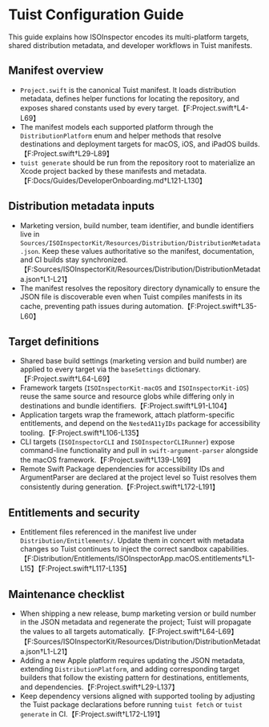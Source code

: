 # Tuist Configuration Guide

This guide explains how ISOInspector encodes its multi-platform targets, shared distribution metadata, and developer workflows in Tuist manifests.

## Manifest overview
- `Project.swift` is the canonical Tuist manifest. It loads distribution metadata, defines helper functions for locating the repository, and exposes shared constants used by every target.【F:Project.swift†L4-L69】
- The manifest models each supported platform through the `DistributionPlatform` enum and helper methods that resolve destinations and deployment targets for macOS, iOS, and iPadOS builds.【F:Project.swift†L29-L89】
- `tuist generate` should be run from the repository root to materialize an Xcode project backed by these manifests and metadata.【F:Docs/Guides/DeveloperOnboarding.md†L121-L130】

## Distribution metadata inputs
- Marketing version, build number, team identifier, and bundle identifiers live in `Sources/ISOInspectorKit/Resources/Distribution/DistributionMetadata.json`. Keep these values authoritative so the manifest, documentation, and CI builds stay synchronized.【F:Sources/ISOInspectorKit/Resources/Distribution/DistributionMetadata.json†L1-L21】
- The manifest resolves the repository directory dynamically to ensure the JSON file is discoverable even when Tuist compiles manifests in its cache, preventing path issues during automation.【F:Project.swift†L35-L60】

## Target definitions
- Shared base build settings (marketing version and build number) are applied to every target via the `baseSettings` dictionary.【F:Project.swift†L64-L69】
- Framework targets (`ISOInspectorKit-macOS` and `ISOInspectorKit-iOS`) reuse the same source and resource globs while differing only in destinations and bundle identifiers.【F:Project.swift†L91-L104】
- Application targets wrap the framework, attach platform-specific entitlements, and depend on the `NestedA11yIDs` package for accessibility tooling.【F:Project.swift†L106-L135】
- CLI targets (`ISOInspectorCLI` and `ISOInspectorCLIRunner`) expose command-line functionality and pull in `swift-argument-parser` alongside the macOS framework.【F:Project.swift†L139-L169】
- Remote Swift Package dependencies for accessibility IDs and ArgumentParser are declared at the project level so Tuist resolves them consistently during generation.【F:Project.swift†L172-L191】

## Entitlements and security
- Entitlement files referenced in the manifest live under `Distribution/Entitlements/`. Update them in concert with metadata changes so Tuist continues to inject the correct sandbox capabilities.【F:Distribution/Entitlements/ISOInspectorApp.macOS.entitlements†L1-L15】【F:Project.swift†L117-L135】

## Maintenance checklist
- When shipping a new release, bump marketing version or build number in the JSON metadata and regenerate the project; Tuist will propagate the values to all targets automatically.【F:Project.swift†L64-L69】【F:Sources/ISOInspectorKit/Resources/Distribution/DistributionMetadata.json†L1-L21】
- Adding a new Apple platform requires updating the JSON metadata, extending `DistributionPlatform`, and adding corresponding target builders that follow the existing pattern for destinations, entitlements, and dependencies.【F:Project.swift†L29-L137】
- Keep dependency versions aligned with supported tooling by adjusting the Tuist package declarations before running `tuist fetch` or `tuist generate` in CI.【F:Project.swift†L172-L191】
